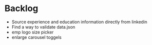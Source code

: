 # Backlog
* Source experience and education information directly from linkedin
* Find a way to validate data.json
* emp logo size picker
* enlarge carousel toggels
